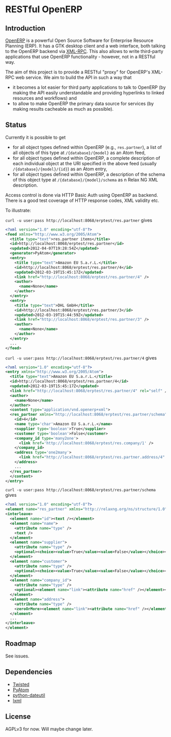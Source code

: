 # RESTful OpenERP

## Introduction

[OpenERP](http://www.openerp.com/) is a powerful Open Source Software for Enterprise Resource Planning (ERP). It has a GTK desktop client and a web interface, both talking to the OpenERP backend via [XML-RPC](http://en.wikipedia.org/wiki/XML-RPC). This also allows to write third-party applications that use OpenERP functionality - however, not in a RESTful way.

The aim of this project is to provide a RESTful "proxy" for OpenERP's XML-RPC web service. We aim to build the API in such a way that

* it becomes a lot easier for third party applications to talk to OpenERP (by making the API easily understandable and providing hyperlinks to linked resources and workflows) and  
* to allow to make OpenERP the primary data source for services (by making results cacheable as much as possible).

## Status

Currently it is possible to get

* for all object types defined within OpenERP (e.g., `res.partner`), a list of all objects of this type at `/{database}/{model}` as an Atom feed,
* for all object types defined within OpenERP, a complete description of each individual object at the URI specified in the above feed (usually `/{database}/{model}/{id}`) as an Atom entry,
* for all object types defined within OpenERP, a description of the schema of this object type at `/{database}/{model}/schema` as n Relax NG XML description.

Access control is done via HTTP Basic Auth using OpenERP as backend. There is a good test coverage of HTTP response codes, XML validity etc.

To illustrate:

`curl -u user:pass http://localhost:8068/erptest/res.partner` gives

```xml
<?xml version="1.0" encoding="utf-8"?>
<feed xmlns="http://www.w3.org/2005/Atom">
  <title type="text">res.partner items</title>
  <id>http://localhost:8068/erptest/res.partner</id>
  <updated>2012-04-07T19:28:54Z</updated>
  <generator>PyAtom</generator>
  <entry>
    <title type="text">Amazon EU S.a.r.L.</title>
    <id>http://localhost:8068/erptest/res.partner/4</id>
    <updated>2012-03-19T15:45:17Z</updated>
    <link href="http://localhost:8068/erptest/res.partner/4" />
    <author>
      <name>None</name>
    </author>
  </entry>
  <entry>
    <title type="text">DHL GmbH</title>
    <id>http://localhost:8068/erptest/res.partner/3</id>
    <updated>2012-03-19T15:44:59Z</updated>
    <link href="http://localhost:8068/erptest/res.partner/3" />
    <author>
      <name>None</name>
    </author>
  </entry>
  ...
</feed>
```

`curl -u user:pass http://localhost:8068/erptest/res.partner/4` gives

```xml
<?xml version="1.0" encoding="utf-8"?>
<entry xmlns="http://www.w3.org/2005/Atom">
  <title type="text">Amazon EU S.a.r.L.</title>
  <id>http://localhost:8068/erptest/res.partner/4</id>
  <updated>2012-03-19T15:45:17Z</updated>
  <link href="http://localhost:8068/erptest/res.partner/4" rel="self" />
  <author>
    <name>None</name>
  </author>
  <content type="application/vnd.openerp+xml">
  <res_partner xmlns="http://localhost:8068/erptest/res.partner/schema">
    <id>4</id>
    <name type='char'>Amazon EU S.a.r.L.</name>
    <supplier type='boolean'>True</supplier>
    <customer type='boolean'>False</customer>
    <company_id type='many2one'>
      <link href='http://localhost:8068/erptest/res.company/1' />
    </company_id>
    <address type='one2many'>
      <link href="http://localhost:8068/erptest/res.partner.address/4" />
    </address>
    ...
  </res_partner>
  </content>
</entry>
```

`curl -u user:pass http://localhost:8068/erptest/res.partner/schema` gives

```xml
<?xml version="1.0" encoding="utf-8"?>
<element name="res_partner" xmlns="http://relaxng.org/ns/structure/1.0" datatypeLibrary="http://www.w3.org/2001/XMLSchema-datatypes" ns="http://localhost:8068/erptest/res.partner/schema">
<interleave>
  <element name="id"><text /></element>
  <element name="name">
    <attribute name="type" />
    <text />
  </element>
  <element name="supplier">
    <attribute name="type" />
    <optional><choice><value>True</value><value>False</value></choice></optional>
  </element>
  <element name="customer">
    <attribute name="type" />
    <optional><choice><value>True</value><value>False</value></choice></optional>
  </element>
  <element name="company_id">
    <attribute name="type" />
    <optional><element name="link"><attribute name="href" /></element></optional>
  </element>
  <element name="address">
    <attribute name="type" />
    <zeroOrMore><element name="link"><attribute name="href" /></element></zeroOrMore>
  </element>
  ...
</interleave>
</element>
```

## Roadmap

See issues.

## Dependencies

* [Twisted](http://twistedmatrix.com/trac/)
* [PyAtom](https://github.com/sramana/pyatom)
* [python-dateutil](http://labix.org/python-dateutil)
* [lxml](http://lxml.de/)

## License

AGPLv3 for now. Will maybe change later.
